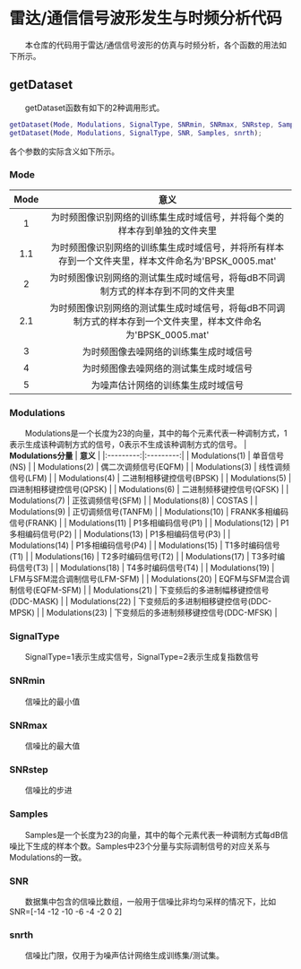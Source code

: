 # 雷达/通信信号波形发生与时频分析代码
&emsp;&emsp;本仓库的代码用于雷达/通信信号波形的仿真与时频分析，各个函数的用法如下所示。
## getDataset
&emsp;&emsp;getDataset函数有如下的2种调用形式。
```matlab
getDataset(Mode, Modulations, SignalType, SNRmin, SNRmax, SNRstep, Samples, snrth);
getDataset(Mode, Modulations, SignalType, SNR, Samples, snrth);
```
各个参数的实际含义如下所示。
### Mode
| __Mode__ | __意义__ |
|:---------:|:---------:|
| 1 | 为时频图像识别网络的训练集生成时域信号，并将每个类的样本存到单独的文件夹里 |
| 1.1 | 为时频图像识别网络的训练集生成时域信号，并将所有样本存到一个文件夹里，样本文件命名为'BPSK_0005.mat' |
| 2 | 为时频图像识别网络的测试集生成时域信号，将每dB不同调制方式的样本存到不同的文件夹里 |
| 2.1 | 为时频图像识别网络的测试集生成时域信号，将每dB不同调制方式的样本存到一个文件夹里，样本文件命名为'BPSK_0005.mat' |
| 3 | 为时频图像去噪网络的训练集生成时域信号 |
| 4 | 为时频图像去噪网络的测试集生成时域信号 |
| 5 | 为噪声估计网络的训练集生成时域信号 |
### Modulations
&emsp;&emsp;Modulations是一个长度为23的向量，其中的每个元素代表一种调制方式，1表示生成该种调制方式的信号，0表示不生成该种调制方式的信号。
| __Modulations分量__ | __意义__ |
|:---------:|:---------:|
| Modulations(1) | 单音信号(NS) |
| Modulations(2) | 偶二次调频信号(EQFM) |
| Modulations(3) | 线性调频信号(LFM) |
| Modulations(4) | 二进制相移键控信号(BPSK) |
| Modulations(5) | 四进制相移键控信号(QPSK) |
| Modulations(6) | 二进制频移键控信号(QFSK) |
| Modulations(7) | 正弦调频信号(SFM) |
| Modulations(8) | COSTAS |
| Modulations(9) | 正切调频信号(TANFM) |
| Modulations(10) | FRANK多相编码信号(FRANK) |
| Modulations(11) | P1多相编码信号(P1) |
| Modulations(12) | P1多相编码信号(P2) |
| Modulations(13) | P1多相编码信号(P3) |
| Modulations(14) | P1多相编码信号(P4) |
| Modulations(15) | T1多时编码信号(T1) |
| Modulations(16) | T2多时编码信号(T2) |
| Modulations(17) | T3多时编码信号(T3) |
| Modulations(18) | T4多时编码信号(T4) |
| Modulations(19) | LFM与SFM混合调制信号(LFM-SFM) |
| Modulations(20) | EQFM与SFM混合调制信号(EQFM-SFM) |
| Modulations(21) | 下变频后的多进制幅移键控信号(DDC-MASK) |
| Modulations(22) | 下变频后的多进制相移键控信号(DDC-MPSK) |
| Modulations(23) | 下变频后的多进制频移键控信号(DDC-MFSK) |
### SignalType
&emsp;&emsp;SignalType=1表示生成实信号，SignalType=2表示生成复指数信号
### SNRmin
&emsp;&emsp;信噪比的最小值
### SNRmax
&emsp;&emsp;信噪比的最大值
### SNRstep
&emsp;&emsp;信噪比的步进
### Samples
&emsp;&emsp;Samples是一个长度为23的向量，其中的每个元素代表一种调制方式每dB信噪比下生成的样本个数。Samples中23个分量与实际调制信号的对应关系与Modulations的一致。
### SNR
&emsp;&emsp;数据集中包含的信噪比数组，一般用于信噪比非均匀采样的情况下，比如SNR=[-14 -12 -10 -6 -4 -2 0 2]
### snrth
&emsp;&emsp;信噪比门限，仅用于为噪声估计网络生成训练集/测试集。
